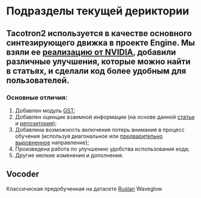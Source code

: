 # Подразделы текущей дериктории 
## Tacotron2 используется в качестве основного синтезирующего движка в проекте Engine. Мы взяли ее [реализацию от NVIDIA](https://github.com/NVIDIA/tacotron2), добавили различные улучшения, которые можно найти в статьях, и сделали код более удобным для пользователей.

### Основные отличия:

1. Добавлен модуль [GST](https://arxiv.org/abs/1803.09017);
2. Добавлен оценщик взаимной информации (на основе данной [статьи](https://arxiv.org/pdf/1909.01145.pdf) и [репозитория](https://github.com/bfs18/tacotron2));
3. Добавлена возможность включения потерь внимания в процесс обучения (используя диагональное или [предварительно выровненное](https://ieeexplore.ieee.org/stamp/stamp.jsp?tp=&arnumber=8703406) направление);
4. Произведена работа по улучшению удобства использования кода;
5. Другие мелкие изменения и дополнения.


## Vocoder
Классическая предобученная на датасете [Ruslan](https://ruslan-corpus.github.io/) Waveglow 
